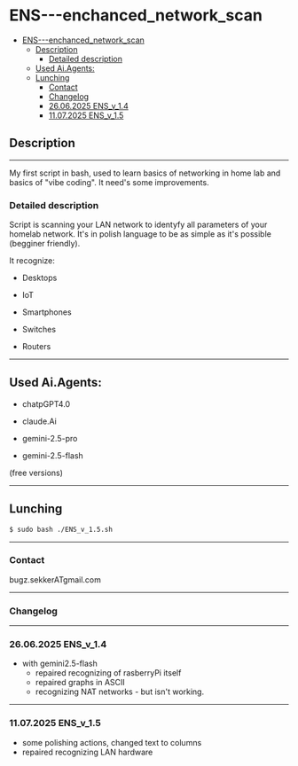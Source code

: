 # ENS---enchanced_network_scan
- [ENS---enchanced\_network\_scan](#ens---enchanced_network_scan)
  - [Description](#description)
    - [Detailed description](#detailed-description)
  - [Used Ai.Agents:](#used-aiagents)
  - [Lunching](#lunching)
    - [Contact](#contact)
    - [Changelog](#changelog)
    - [26.06.2025 ENS\_v\_1.4](#26062025-ens_v_14)
    - [11.07.2025 ENS\_v\_1.5](#11072025-ens_v_15)

## Description 

---

My first script in bash, used to learn basics of networking in home lab and basics of "vibe coding". It need's some improvements.

### Detailed description

Script is scanning your LAN network to identyfy all parameters of your homelab network. It's in polish language to be as simple as it's possible (begginer friendly).

It recognize:

- Desktops

- IoT

- Smartphones

- Switches

- Routers

---


## Used Ai.Agents:

- chatpGPT4.0

- claude.Ai

- gemini-2.5-pro

- gemini-2.5-flash

(free versions)

---

## Lunching


```bash
$ sudo bash ./ENS_v_1.5.sh
```
---

### Contact

bugz.sekkerATgmail.com

---


### Changelog

---

### 26.06.2025 ENS_v_1.4

- with gemini2.5-flash
  - repaired recognizing of rasberryPi itself
  - repaired graphs in ASCII
  - recognizing NAT networks - but isn't working.

---

### 11.07.2025 ENS_v_1.5

- some polishing actions, changed text to columns
- repaired recognizing LAN hardware